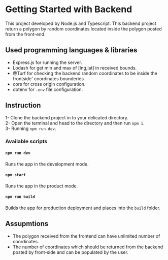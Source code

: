 # Getting Started with Backend

This project developed by Node.js and Typescript.
This backend project return a polygon by random coordinates located inside the polygon posted from the front-end.

## Used programming languages & libraries

- Express.js for running the server.
- Lodash for get min and max of [lng,lat] in received bounds.
- @Turf for checking the backend random coordinates to be inside the frontside' coordinates bounderies
- cors for cross origin configuration.
- dotenv for `.env` file configuration.

## Instruction

1- Clone the backend project in to your delicated directory.<br/>
2- Open the terminal and head to the directory and then run `npm i`.<br/>
3- Running `npm run dev`.<br/>

### Available scripts

#### `npm run dev`

Runs the app in the development mode.

#### `npm start`

Runs the app in the product mode.

#### `npm run build`

Builds the app for production deployment and places into the `build` folder.

## Assupmtions

- The polygon received from the frontend can have unlimited number of coordinates.
- The number of coordinates which should be returned from the backend posted by front-side and can be populated by the user.
